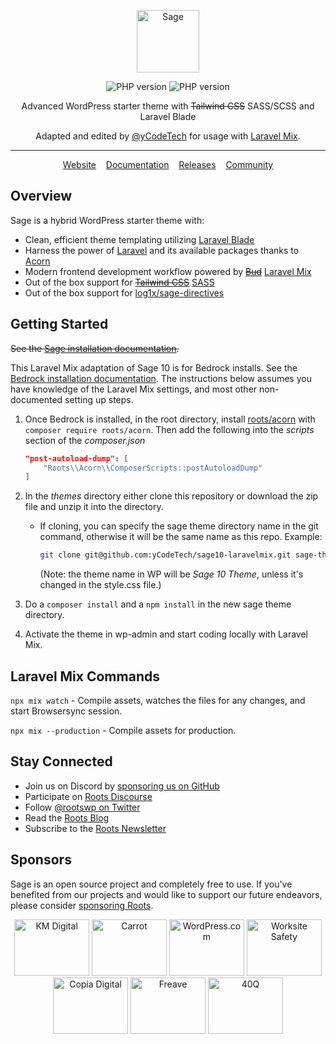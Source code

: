<p align="center">
  <a href="https://roots.io/sage/">
    <img alt="Sage" src="https://cdn.roots.io/app/uploads/logo-sage.svg" height="100">
  </a>
</p>

<p align="center">
    <img alt="PHP version" src="https://img.shields.io/badge/v10.8.2-525DDC?style=flat-square&logo=rootssage&label=Sage&labelColor=%23f6f7f8">
    <img alt="PHP version" src="https://img.shields.io/badge/dynamic/json?url=https%3A%2F%2Fgithub.com%2FyCodeTech%2Fsage10-laravelmix%2Fraw%2Fmaster%2Fcomposer.json&query=%24.require.php&style=flat-square&label=php&color=%23777BB4">
</p>

<p align="center">Advanced WordPress starter theme with <del>Tailwind CSS</del> SASS/SCSS and Laravel Blade</p>
<p align="center">Adapted and edited by <a href="https://github.com/yCodeTech" target="_blank">@yCodeTech</a> for usage with <a href="https://laravel-mix.com/" target="_blank">Laravel Mix</a>.</p>

---

<p align="center">
  <a href="https://roots.io/sage/">Website</a> &nbsp;&nbsp; <a href="https://roots.io/sage/docs/installation/">Documentation</a> &nbsp;&nbsp; <a href="https://github.com/roots/sage/releases">Releases</a> &nbsp;&nbsp; <a href="https://discourse.roots.io/">Community</a>
</p>

## Overview

Sage is a hybrid WordPress starter theme with:

-   Clean, efficient theme templating utilizing [Laravel Blade](https://laravel.com/docs/master/blade)
-   Harness the power of [Laravel](https://laravel.com) and its available packages thanks to [Acorn](https://github.com/roots/acorn)
-   Modern frontend development workflow powered by ~~[Bud](https://bud.js.org/)~~ [Laravel Mix](https://laravel-mix.com/)
-   Out of the box support for ~~[Tailwind CSS](https://tailwindcss.com/)~~ [SASS](https://sass-lang.com/)
-   Out of the box support for [log1x/sage-directives](https://github.com/log1x/sage-directives)

## Getting Started

~~See the [Sage installation documentation](https://roots.io/sage/docs/installation/).~~

This Laravel Mix adaptation of Sage 10 is for Bedrock installs. See the [Bedrock installation documentation](https://roots.io/bedrock/docs/installation/). The instructions below assumes you have knowledge of the Laravel Mix settings, and most other non-documented setting up steps.

1. Once Bedrock is installed, in the root directory, install [roots/acorn](https://github.com/roots/acorn) with `composer require roots/acorn`. Then add the following into the _scripts_ section of the _composer.json_

    ```json
    "post-autoload-dump": [
    	"Roots\\Acorn\\ComposerScripts::postAutoloadDump"
    ]
    ```

2. In the _themes_ directory either clone this repository or download the zip file and unzip it into the directory.

    - If cloning, you can specify the sage theme directory name in the git command, otherwise it will be the same name as this repo. Example:

        ```bash
        git clone git@github.com:yCodeTech/sage10-laravelmix.git sage-theme
        ```

        (Note: the theme name in WP will be _Sage 10 Theme_, unless it's changed in the style.css file.)

3. Do a `composer install` and a `npm install` in the new sage theme directory.
4. Activate the theme in wp-admin and start coding locally with Laravel Mix.

## Laravel Mix Commands

`npx mix watch` - Compile assets, watches the files for any changes, and start Browsersync session.

`npx mix --production` - Compile assets for production.

## Stay Connected

-   Join us on Discord by [sponsoring us on GitHub](https://github.com/sponsors/roots)
-   Participate on [Roots Discourse](https://discourse.roots.io/)
-   Follow [@rootswp on Twitter](https://twitter.com/rootswp)
-   Read the [Roots Blog](https://roots.io/blog/)
-   Subscribe to the [Roots Newsletter](https://roots.io/newsletter/)

## Sponsors

Sage is an open source project and completely free to use. If you've benefited from our projects and would like to support our future endeavors, please consider [sponsoring Roots](https://github.com/sponsors/roots).

<div align="center">
	<a href="https://k-m.com/"><img src="https://cdn.roots.io/app/uploads/km-digital.svg" alt="KM Digital" width="120" height="90"></a> <a href="https://carrot.com/"><img src="https://cdn.roots.io/app/uploads/carrot.svg" alt="Carrot" width="120" height="90"></a> <a href="https://wordpress.com/"><img src="https://cdn.roots.io/app/uploads/wordpress.svg" alt="WordPress.com" width="120" height="90"></a> <a href="https://worksitesafety.ca/careers/"><img src="https://cdn.roots.io/app/uploads/worksite-safety.svg" alt="Worksite Safety" width="120" height="90"></a> <a href="https://www.copiadigital.com/"><img src="https://cdn.roots.io/app/uploads/copia-digital.svg" alt="Copia Digital" width="120" height="90"></a> <a href="https://www.freave.com/"><img src="https://cdn.roots.io/app/uploads/freave.svg" alt="Freave" width="120" height="90"></a> <a href="https://40q.agency/"><img src="https://cdn.roots.io/app/uploads/40q.svg" alt="40Q" width="120" height="90"></a>
</div>
